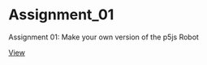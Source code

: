 # Assignment_01
Assignment 01: Make your own version of the p5js Robot

[View](https://marghemotta.github.io/Assignment_01/)
 
